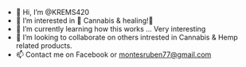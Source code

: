- 👋 Hi, I’m @KREMS420
- 👀 I’m interested in 🌱 Cannabis & healing!🙏
- 🌱 I’m currently learning how this works ... Very interesting
- 💞️ I’m looking to collaborate on others intrested in Cannabis & Hemp related products. 
- 📫 Contact me on Facebook or montesruben77@gmail.com

<!---
KREMS420/KREMS420 is a ✨ special ✨ repository because its `README.md` (this file) appears on your GitHub profile.
You can click the Preview link to take a look at your changes.
--->
